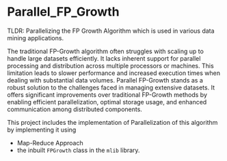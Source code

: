 # Parallel_FP_Growth
TLDR: Parallelizing the FP Growth Algorithm which is used in various data mining applications.

The traditional FP-Growth algorithm often struggles with scaling up to handle large datasets efficiently. It lacks inherent support for parallel processing and distribution across multiple processors or machines. This limitation leads to slower performance and increased execution times when dealing with substantial data volumes.
Parallel FP-Growth stands as a robust solution to the challenges faced in managing extensive datasets. It offers significant improvements over traditional FP-Growth methods by enabling efficient parallelization, optimal storage usage, and enhanced communication among distributed components.

This project includes the implementation of Parallelization of this algorithm by implementing it using
- Map-Reduce Approach
- the inbuilt ```FPGrowth``` class in the ```mlib``` library.
